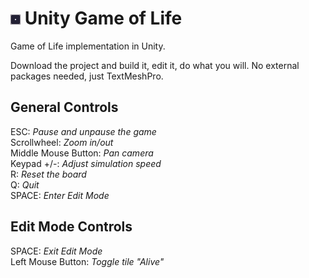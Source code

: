 # ![](/Assets/Art/tile_on.png?raw=true) Unity Game of Life
Game of Life implementation in Unity.

Download the project and build it, edit it, do what you will. No external packages needed, just TextMeshPro.

## General Controls
ESC: *Pause and unpause the game*  
Scrollwheel: *Zoom in/out*  
Middle Mouse Button: *Pan camera*  
Keypad +/-: *Adjust simulation speed*  
R: *Reset the board*  
Q: *Quit*  
SPACE: *Enter Edit Mode*

## Edit Mode Controls
SPACE: *Exit Edit Mode*  
Left Mouse Button: *Toggle tile "Alive"*
